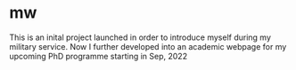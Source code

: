 # mw
This is an inital project launched in order to introduce myself during my military service.
Now I further developed into an academic webpage for my upcoming PhD programme starting in Sep, 2022

